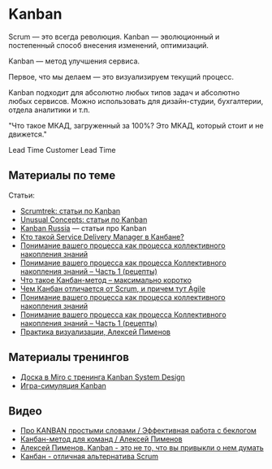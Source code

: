 # Kanban

Scrum — это всегда революция.
Kanban — эволюционный и постепенный способ внесения изменений, оптимизаций.

Kanban — метод улучшения сервиса.

Первое, что мы делаем — это визуализируем текущий процесс.

Kanban подходит для абсолютно любых типов задач и абсолютно любых сервисов.
Можно использовать для дизайн-студии, бухгалтерии, отдела аналитики и т.п.

"Что такое МКАД, загруженный за 100%? Это МКАД, который стоит и не движется."

Lead Time
Customer Lead Time


## Материалы по теме

Статьи:
- [Scrumtrek: статьи по Kanban](https://scrumtrek.ru/blog/kanban/)
- [Unusual Concepts: статьи по Kanban](https://blog.unusual-concepts.ru/agilebasics-kanban/)
- [Kanban Russia](https://kanbanguide.ru/) — статьи про Kanban
- [Кто такой Service Delivery Manager в Канбане?](https://scrumtrek.ru/blog/kanban/1392/kto-takoj-service-delivery-manager-v-kanbane/)
- [Понимание вашего процесса как процесса коллективного накопления знаний](https://kanbanguide.ru/ponimanie-vashego-proczessa-kak-proczessa-kollektivnogo-nakopleniya-znanij/)
- [Понимание вашего процесса как процесса Коллективного накопления знаний – Часть 1 (рецепты)](https://kanbanguide.ru/ponimanie-vashego-proczessa-kak-proczessa-kollektivnogo-nakopleniya-znanij-chast-1-reczepty/)
- [Что такое Канбан-метод – максимально коротко](https://scrumtrek.ru/blog/kanban/1360/chto-takoe-kanban-metod-maksimalno-korotko/)
- [Чем Канбан отличается от Scrum, и причем тут Agile](https://scrumtrek.ru/blog/kanban/5796/kanban-scrum-agile-otlichiya/)
- [Понимание вашего процесса как процесса коллективного накопления знаний](https://kanbanguide.ru/ponimanie-vashego-proczessa-kak-proczessa-kollektivnogo-nakopleniya-znanij/)
- [Понимание вашего процесса как процесса Коллективного накопления знаний – Часть 1 (рецепты)](https://kanbanguide.ru/ponimanie-vashego-proczessa-kak-proczessa-kollektivnogo-nakopleniya-znanij-chast-1-reczepty/)
- [Практика визуализации, Алексей Пименов](https://kanbanguide.ru/aiovg_videos/praktika-viuzalizacziya-aleksej-pimenov/)

## Материалы тренингов

- [Доска в Miro с тренинга Kanban System Design](https://miro.com/app/board/o9J_l0nW5i4=/)
- [Игра-симуляция Kanban](http://www.kanbanboardgame.com/)


## Видео

- [Про KANBAN простыми словами / Эффективная работа с беклогом](https://www.youtube.com/watch?v=1_Zti9v5ugA)
- [Канбан-метод для команд / Алексей Пименов](https://www.youtube.com/watch?v=vkDJ49zhQkg)
- [Алексей Пименов. Kanban - это не то, что вы привыкли о нем думать](https://www.youtube.com/watch?v=lrDLbp0XeFA)
- [Канбан - отличная альтернатива Scrum](https://www.youtube.com/watch?v=c1Vl7geFjl0)
